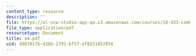 ```yaml
---
content_type: resource
description: ''
file: https://ol-ocw-studio-app-qa.s3.amazonaws.com/courses/18-433-combinatorial-optimization-fall-2003/d987017bd1bb2791bf5faf8251457054_a4.pdf
file_type: application/pdf
resourcetype: Document
title: a4.pdf
uid: d987017b-d1bb-2791-bf5f-af8251457054
---
```


